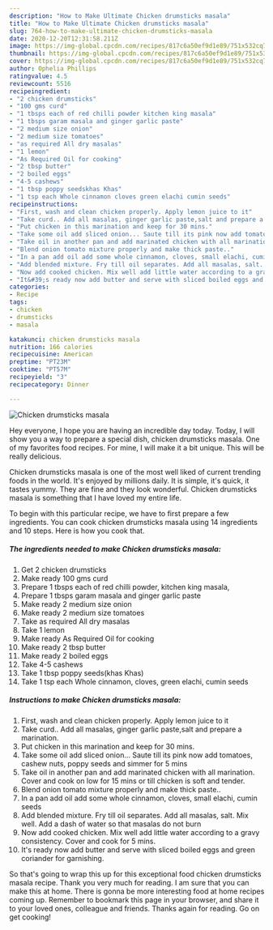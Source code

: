 ```yaml
---
description: "How to Make Ultimate Chicken drumsticks masala"
title: "How to Make Ultimate Chicken drumsticks masala"
slug: 764-how-to-make-ultimate-chicken-drumsticks-masala
date: 2020-12-20T12:31:58.211Z
image: https://img-global.cpcdn.com/recipes/817c6a50ef9d1e89/751x532cq70/chicken-drumsticks-masala-recipe-main-photo.jpg
thumbnail: https://img-global.cpcdn.com/recipes/817c6a50ef9d1e89/751x532cq70/chicken-drumsticks-masala-recipe-main-photo.jpg
cover: https://img-global.cpcdn.com/recipes/817c6a50ef9d1e89/751x532cq70/chicken-drumsticks-masala-recipe-main-photo.jpg
author: Ophelia Phillips
ratingvalue: 4.5
reviewcount: 5516
recipeingredient:
- "2 chicken drumsticks"
- "100 gms curd"
- "1 tbsps each of red chilli powder kitchen king masala"
- "1 tbsps garam masala and ginger garlic paste"
- "2 medium size onion"
- "2 medium size tomatoes"
- "as required All dry masalas"
- "1 lemon"
- "As Required Oil for cooking"
- "2 tbsp butter"
- "2 boiled eggs"
- "4-5 cashews"
- "1 tbsp poppy seedskhas Khas"
- "1 tsp each Whole cinnamon cloves green elachi cumin seeds"
recipeinstructions:
- "First, wash and clean chicken properly. Apply lemon juice to it"
- "Take curd.. Add all masalas, ginger garlic paste,salt and prepare a marination."
- "Put chicken in this marination and keep for 30 mins."
- "Take some oil add sliced onion... Saute till its pink now add tomatoes, cashew nuts, poppy seeds and simmer for 5 mins"
- "Take oil in another pan and add marinated chicken with all marination. Cover and cook on low for 15 mins or till chicken is soft and tender."
- "Blend onion tomato mixture properly and make thick paste.."
- "In a pan add oil add some whole cinnamon, cloves, small elachi, cumin seeds"
- "Add blended mixture. Fry till oil separates. Add all masalas, salt. Mix well. Add a dash of water so that masalas do not burn"
- "Now add cooked chicken. Mix well add little water according to a gravy consistency. Cover and cook for 5 mins."
- "It&#39;s ready now add butter and serve with sliced boiled eggs and green coriander for garnishing."
categories:
- Recipe
tags:
- chicken
- drumsticks
- masala

katakunci: chicken drumsticks masala 
nutrition: 166 calories
recipecuisine: American
preptime: "PT23M"
cooktime: "PT57M"
recipeyield: "3"
recipecategory: Dinner

---
```



![Chicken drumsticks masala](https://img-global.cpcdn.com/recipes/817c6a50ef9d1e89/751x532cq70/chicken-drumsticks-masala-recipe-main-photo.jpg)

Hey everyone, I hope you are having an incredible day today. Today, I will show you a way to prepare a special dish, chicken drumsticks masala. One of my favorites food recipes. For mine, I will make it a bit unique. This will be really delicious.



Chicken drumsticks masala is one of the most well liked of current trending foods in the world. It's enjoyed by millions daily. It is simple, it's quick, it tastes yummy. They are fine and they look wonderful. Chicken drumsticks masala is something that I have loved my entire life.


To begin with this particular recipe, we have to first prepare a few ingredients. You can cook chicken drumsticks masala using 14 ingredients and 10 steps. Here is how you cook that.

<!--inarticleads1-->

##### The ingredients needed to make Chicken drumsticks masala:

1. Get 2 chicken drumsticks
1. Make ready 100 gms curd
1. Prepare 1 tbsps each of red chilli powder, kitchen king masala,
1. Prepare 1 tbsps garam masala and ginger garlic paste
1. Make ready 2 medium size onion
1. Make ready 2 medium size tomatoes
1. Take as required All dry masalas
1. Take 1 lemon
1. Make ready As Required Oil for cooking
1. Make ready 2 tbsp butter
1. Make ready 2 boiled eggs
1. Take 4-5 cashews
1. Take 1 tbsp poppy seeds(khas Khas)
1. Take 1 tsp each Whole cinnamon, cloves, green elachi, cumin seeds




<!--inarticleads2-->

##### Instructions to make Chicken drumsticks masala:

1. First, wash and clean chicken properly. Apply lemon juice to it
1. Take curd.. Add all masalas, ginger garlic paste,salt and prepare a marination.
1. Put chicken in this marination and keep for 30 mins.
1. Take some oil add sliced onion... Saute till its pink now add tomatoes, cashew nuts, poppy seeds and simmer for 5 mins
1. Take oil in another pan and add marinated chicken with all marination. Cover and cook on low for 15 mins or till chicken is soft and tender.
1. Blend onion tomato mixture properly and make thick paste..
1. In a pan add oil add some whole cinnamon, cloves, small elachi, cumin seeds
1. Add blended mixture. Fry till oil separates. Add all masalas, salt. Mix well. Add a dash of water so that masalas do not burn
1. Now add cooked chicken. Mix well add little water according to a gravy consistency. Cover and cook for 5 mins.
1. It&#39;s ready now add butter and serve with sliced boiled eggs and green coriander for garnishing.




So that's going to wrap this up for this exceptional food chicken drumsticks masala recipe. Thank you very much for reading. I am sure that you can make this at home. There is gonna be more interesting food at home recipes coming up. Remember to bookmark this page in your browser, and share it to your loved ones, colleague and friends. Thanks again for reading. Go on get cooking!
